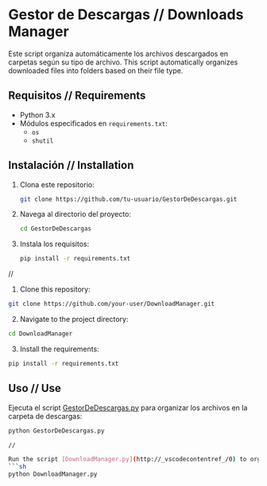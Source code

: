 # Gestor de Descargas // Downloads Manager

Este script organiza automáticamente los archivos descargados en carpetas según su tipo de archivo.
This script automatically organizes downloaded files into folders based on their file type.

## Requisitos // Requirements

- Python 3.x
- Módulos especificados en `requirements.txt`:
  - `os`
  - `shutil`

## Instalación // Installation

1. Clona este repositorio:
    ```sh
    git clone https://github.com/tu-usuario/GestorDeDescargas.git
    ```
2. Navega al directorio del proyecto:
    ```sh
    cd GestorDeDescargas
    ```
3. Instala los requisitos:
    ```sh
    pip install -r requirements.txt
    ```
//

1. Clone this repository:
```sh
git clone https://github.com/your-user/DownloadManager.git
```
2. Navigate to the project directory:
```sh
cd DownloadManager
```
3. Install the requirements:
```sh
pip install -r requirements.txt
```
## Uso // Use

Ejecuta el script [GestorDeDescargas.py](http://_vscodecontentref_/0) para organizar los archivos en la carpeta de descargas:
```sh
python GestorDeDescargas.py

//

Run the script [DownloadManager.py](http://_vscodecontentref_/0) to organize the files in the downloads folder:
```sh
python DownloadManager.py

